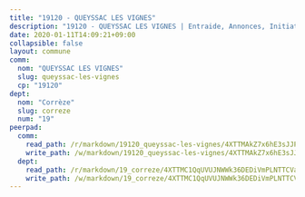 ```yaml
---
title: "19120 - QUEYSSAC LES VIGNES"
description: "19120 - QUEYSSAC LES VIGNES | Entraide, Annonces, Initiatives"
date: 2020-01-11T14:09:21+09:00
collapsible: false
layout: commune
comm:
  nom: "QUEYSSAC LES VIGNES"
  slug: queyssac-les-vignes
  cp: "19120"
dept:
  nom: "Corrèze"
  slug: correze
  num: "19"
peerpad:
  comm:
    read_path: /r/markdown/19120_queyssac-les-vignes/4XTTMAkZ7x6hE3sJJPDcnXjUvYRbgrmLvmWhzqSTfnRBqT927
    write_path: /w/markdown/19120_queyssac-les-vignes/4XTTMAkZ7x6hE3sJJPDcnXjUvYRbgrmLvmWhzqSTfnRBqT927-K3TgUBRRhrz5jXby1rQFujg5uHEHJkunXWSmGcmbJzubLcRfrraufE6zrE23fMz79F4reaFy39vNYwNZyjgjZxRFtQUytdv1pW9GeF16bkpwUwDpJaKzpdpE9Pk4KVSGZhpTvTnF
  dept:
    read_path: /r/markdown/19_correze/4XTTMC1QqUVUJNWWk36DEDiVmPLNTTCVay5E5gwEvpSf36VsS
    write_path: /w/markdown/19_correze/4XTTMC1QqUVUJNWWk36DEDiVmPLNTTCVay5E5gwEvpSf36VsS-K3TgUzu4fqyixiBZaA5Ejd2iCC9xJnV2MqYc8L2r22c4qVWWx9VnJmMAAFTQjLmwLDBGZ9pgHdAtPGZHV6pZb6y2bhgaqXFUJ1Fp1QgihzJpszTr9ow8JcXoeYzTUZfY7Rzzn9sS
---
```


